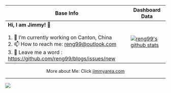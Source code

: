 |Base Info|Dashboard Data|
|----------------------------------------------------------------------|----------------------------------------------------------------------|
| __Hi, I am Jimmy!  👋__ <br/><br/>1. 🔭 I’m currently working on Canton, China<br/>2. 📫 How to reach me: reng99@outlook.com<br/>3. 💬 Leave me a word : https://github.com/reng99/blogs/issues/new | [![reng99's github stats](https://github-readme-stats.vercel.app/api?username=reng99&show_icons=true&theme=dracula)](https://github.com/anuraghazra/github-readme-stats) |

<!-- |Mini Program for Discount|Public Account aim at Frontend|Make Friend with Me by Wechat|
|-------------------------|------------------------------|-----------------------------|
|<p align="center"><img src="./qr.jpg" width="258px" height="258px"/></p>|<p align="center"><img src="./public_qr.jpg" width="258px" height="258px"/></p>|<p align="center"><img src="./wechat_account.jpeg" width="258px" height="258px"/></p>| -->

<!-- <p align="center"> 
  Visitor count<br>
  <img src="https://profile-counter.glitch.me/reng99/count.svg" />
</p> -->

<p align="center">More about Me: Click <a href="https://jimmyarea.com/">jimmyarea.com</a></p>

---

<img src="./scan_search_wechat.png" />
